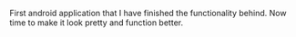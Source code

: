 First android application that I have finished the functionality behind. Now time to make it look pretty and function better.
